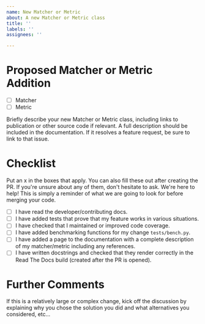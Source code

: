 ```yaml
---
name: New Matcher or Metric
about: A new Matcher or Metric class
title: ''
labels: ''
assignees: ''

---
```


# Proposed Matcher or Metric Addition
- [ ] Matcher
- [ ] Metric

Briefly describe your new Matcher or Metric class, including links to publication or other source code if relevant. A full description should be included in the documentation. If it resolves a feature request, be sure to link to that issue.

# Checklist
Put an x in the boxes that apply. You can also fill these out after creating the PR. If you're unsure about any of them, don't hesitate to ask. We're here to help! This is simply a reminder of what we are going to look for before merging your code.

- [ ] I have read the developer/contributing docs.
- [ ] I have added tests that prove that my feature works in various situations.
- [ ] I have checked that I maintained or improved code coverage.
- [ ] I have added benchmarking functions for my change `tests/bench.py`.
- [ ] I have added a page to the documentation with a complete description of my matcher/metric including any references.
- [ ] I have written docstrings and checked that they render correctly in the Read The Docs build (created after the PR is opened).

# Further Comments
If this is a relatively large or complex change, kick off the discussion by explaining why you chose the solution you did and what alternatives you considered, etc...